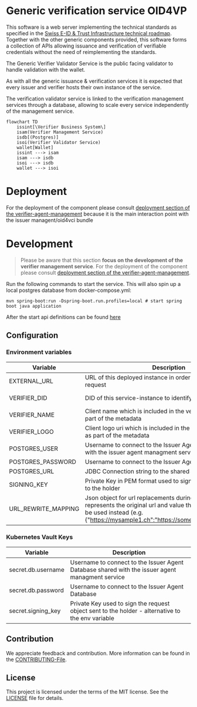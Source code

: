 # Generic verification service OID4VP

This software is a web server implementing the technical standards as specified in
the [Swiss E-ID & Trust Infrastructure technical roadmap](https://github.com/e-id-admin/open-source-community/blob/main/tech-roadmap/tech-roadmap.md).
Together with the other generic components provided, this software forms a collection of APIs allowing issuance and
verification of verifiable credentials without the need of reimplementing the standards.

The Generic Verifier Validator Service is the public facing validator to handle validation with the wallet.

As with all the generic issuance & verification services it is expected that every issuer and verifier hosts their own
instance of the service.

The verification validator service is linked to the verification management services through a database, allowing to
scale every service independently of the management service.

```mermaid
flowchart TD
    issint[\Verifier Business System\]
    isam(Verifier Management Service)
    isdb[(Postgres)]
    isoi(Verifier Validator Service)
    wallet[Wallet]
    issint ---> isam
    isam ---> isdb
    isoi ---> isdb
    wallet ---> isoi
```
# Deployment
For the deployment of the component please consult [deployment section of the verifier-agent-management](https://bitbucket.bit.admin.ch/projects/EID/repos/verifier-agent-management/browse)
because it is the main interaction point with the issuer managent/oid4vci bundle

# Development

> Please be aware that this section **focus on the development of the verifier management service**. For the deployment of the
> component please consult [deployment section of the verifier-agent-management](https://bitbucket.bit.admin.ch/projects/EID/repos/verifier-agent-management/browse).

Run the following commands to start the service. This will also spin up a local postgres database from
docker-compose.yml:

```shell
mvn spring-boot:run -Dspring-boot.run.profiles=local # start spring boot java application
```

After the start api definitions can be found [here](http://localhost:8080/swagger-ui/index.html#/)

## Configuration

### Environment variables

| Variable            | Description                                                                                                                                                                                                | Type             | Default |
|---------------------|------------------------------------------------------------------------------------------------------------------------------------------------------------------------------------------------------------|------------------|---------|
| EXTERNAL_URL        | URL of this deployed instance in order to add it to the request                                                                                                                                            | URL              | None    |
| VERIFIER_DID        | DID of this service-instance to identify the requester                                                                                                                                                     | string (did:tdw) | none    |
| VERIFIER_NAME       | Client name which is included in the verification request as part of the metadata                                                                                                                          | string           | None    |
| VERIFIER_LOGO       | Client logo uri which is included in the verification request as part of the metadata                                                                                                                      | string           | None    |
| POSTGRES_USER       | Username to connect to the Issuer Agent Database shared with the issuer agent managment service                                                                                                            | string           | none    |
| POSTGRES_PASSWORD   | Username to connect to the Issuer Agent Database                                                                                                                                                           | string           | none    |
| POSTGRES_URL        | JDBC Connection string to the shared DB                                                                                                                                                                    | string           | none    |
| SIGNING_KEY         | Private Key in PEM format used to sign request objects sent to the holder                                                                                                                                  | string           | none    |
| URL_REWRITE_MAPPING | Json object for url replacements during rest client call. Key represents the original url and value the one which should be used instead (e.g. {"https://mysample1.ch":"https://somethingdiffeerent1.ch"}) | string           | "{}"    |

### Kubernetes Vault Keys

| Variable           | Description                                                                                      |
|--------------------|--------------------------------------------------------------------------------------------------|
| secret.db.username | Username to connect to the Issuer Agent Database shared with the issuer agent managment service  |
| secret.db.password | Username to connect to the Issuer Agent Database                                                 |
| secret.signing_key | Private Key used to sign the request object sent to the holder - alternative to the env variable | 

## Contribution

We appreciate feedback and contribution. More information can be found in the [CONTRIBUTING-File](/CONTRIBUTING.md).

## License

This project is licensed under the terms of the MIT license. See the [LICENSE](/LICENSE) file for details.
